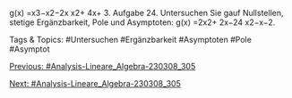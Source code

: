 g(x) =x3−x2−2x
x2+ 4x+ 3.
Aufgabe 24. Untersuchen Sie gauf Nullstellen, stetige Ergänzbarkeit, Pole und Asymptoten:
g(x) =2x2+ 2x−24
x2−x−2.

   Tags & Topics:
   #Untersuchen
   #Ergänzbarkeit
   #Asymptoten
   #Pole
   #Asymptot

[Previous: #Analysis-Lineare_Algebra-230308_305](Analysis-Lineare_Algebra-230308_305.md)

[Next: #Analysis-Lineare_Algebra-230308_305](Analysis-Lineare_Algebra-230308_305.md)